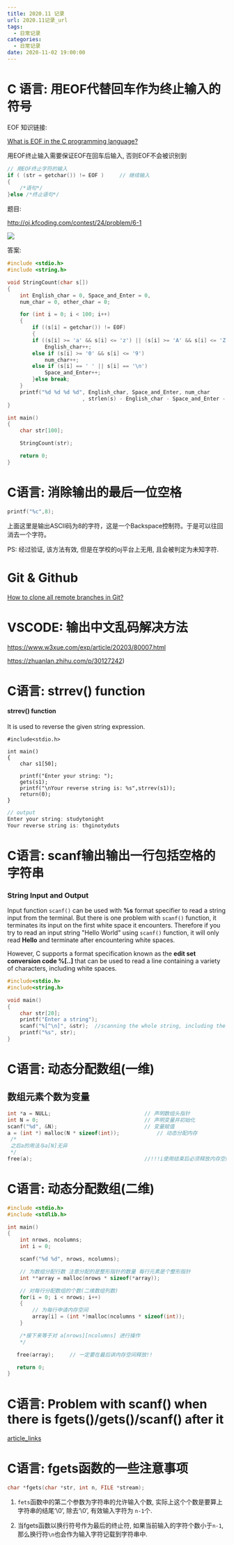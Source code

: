 ```yaml
---
title: 2020.11 记录
url: 2020.11记录_url
tags:
  - 日常记录
categories:
  - 日常记录
date: 2020-11-02 19:00:00
---
```


#  C 语言: 用EOF代替回车作为终止输入的符号

EOF 知识链接:

 [What is EOF in the C programming language?](https://stackoverflow.com/questions/1782080/what-is-eof-in-the-c-programming-language)

用EOF终止输入需要保证EOF在回车后输入, 否则EOF不会被识别到

```c
// 用EOF终止字符的输入
if ( (str = getchar()) != EOF ) 	// 继续输入
{
    /*语句*/
}else /*终止语句*/
```

题目:

http://oj.kfcoding.com/contest/24/problem/6-1

![](../../images/image-20201105145810345.png)

答案:

```c
#include <stdio.h>
#include <string.h>

void StringCount(char s[])
{
	int English_char = 0, Space_and_Enter = 0,
	num_char = 0, other_char = 0;

	for (int i = 0; i < 100; i++)
	{
		if ((s[i] = getchar()) != EOF)
		{
		if ((s[i] >= 'a' && s[i] <= 'z') || (s[i] >= 'A' && s[i] <= 'Z'))
			English_char++;
		else if (s[i] >= '0' && s[i] <= '9')
			num_char++;
		else if (s[i] == ' ' || s[i] == '\n')
			Space_and_Enter++;
		}else break;
	}
	printf("%d %d %d %d", English_char, Space_and_Enter, num_char
						, strlen(s) - English_char - Space_and_Enter - num_char - 1);
}

int main()
{
	char str[100];

	StringCount(str);

	return 0;
}
```

# C语言: 消除输出的最后一位空格

```c
printf("%c",8);
```

上面这里是输出ASCII码为8的字符，这是一个Backspace控制符。于是可以往回消去一个字符。

PS: 经过验证, 该方法有效, 但是在学校的oj平台上无用, 且会被判定为未知字符.

# Git & Github 

[How to clone all remote branches in Git?](https://stackoverflow.com/questions/67699/how-to-clone-all-remote-branches-in-git)

# VSCODE: 输出中文乱码解决方法

https://www.w3xue.com/exp/article/20203/80007.html

https://zhuanlan.zhihu.com/p/30127242)

# C语言: strrev() function

#### strrev() function

It is used to reverse the given string expression.

```clike
#include<stdio.h>

int main()
{ 
    char s1[50]; 
  
    printf("Enter your string: "); 
    gets(s1);  
    printf("\nYour reverse string is: %s",strrev(s1)); 
    return(0); 
}
```

```c
// output
Enter your string: studytonight 
Your reverse string is: thginotyduts
```

#  C语言: scanf输出输出一行包括空格的字符串

### String Input and Output

Input function `scanf()` can be used with **%s** format specifier to read a string input from the terminal. But there is one problem with `scanf()` function, it terminates its input on the first white space it encounters. Therefore if you try to read an input string "Hello World" using `scanf()` function, it will only read **Hello** and terminate after encountering white spaces.

However, C supports a format specification known as the **edit set conversion code %[..]** that can be used to read a line containing a variety of characters, including white spaces.

```c
#include<stdio.h>
#include<string.h>

void main()
{
    char str[20];
    printf("Enter a string");
    scanf("%[^\n]", &str);  //scanning the whole string, including the white spaces
    printf("%s", str);
}
```

# C语言: 动态分配数组(一维)

## 数组元素个数为变量

```c
int *a = NULL;								// 声明数组头指针	
int N = 0;									// 声明变量并初始化
scanf("%d", &N);							// 变量赋值
a = (int *) malloc(N * sizeof(int));			// 动态分配内存
 /*
 之后a的用法与a[N]无异
 */
free(a);									//!!!i使用结束后必须释放内存空间
```

# C语言: 动态分配数组(二维)

```c
#include <stdio.h>
#include <stdlib.h>

int main()
{
    int nrows, ncolumns;
    int i = 0;

    scanf("%d %d", nrows, ncolumns);

    // 为数组分配行数 注意分配的是整形指针的数量 每行元素是个整形指针
    int **array = malloc(nrows * sizeof(*array));

    // 对每行分配数组的个数(二维数组列数)
    for(i = 0; i < nrows; i++)
    {
        // 为每行申请内存空间
        array[i] = (int *)malloc(ncolumns * sizeof(int));
    }

    /*接下来等于对 a[nrows][ncolumns] 进行操作
    */

   free(array);     // 一定要在最后讲内存空间释放!!

   return 0;
}
```



# C语言: Problem with scanf() when there is fgets()/gets()/scanf() after it

[article_links](https://www.geeksforgeeks.org/problem-with-scanf-when-there-is-fgetsgetsscanf-after-it/)

# C语言: fgets函数的一些注意事项

```c
char *fgets(char *str, int n, FILE *stream);
```



1. `fets`函数中的第二个参数为字符串的允许输入个数, 实际上这个个数是要算上字符串的结尾‘\0’, 除去‘\0’, 有效输入字符为 `n-1`个.

2. 当fgets函数以换行符号作为最后的终止符, 如果当前输入的字符个数小于`n-1`, 那么换行符`\n`也会作为输入字符记载到字符串中.